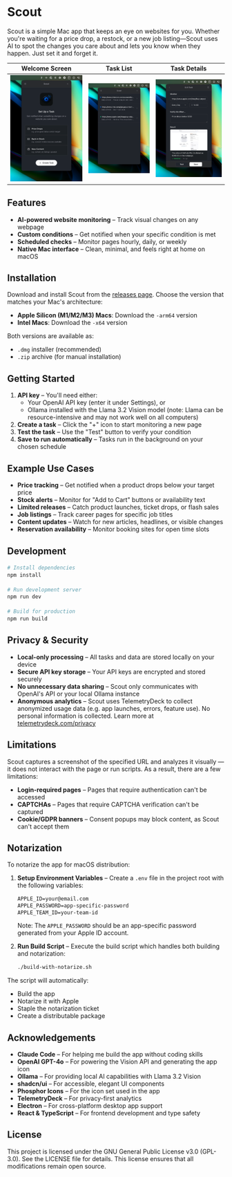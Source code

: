 # Scout

Scout is a simple Mac app that keeps an eye on websites for you. Whether you're waiting for a price drop, a restock, or a new job listing—Scout uses AI to spot the changes you care about and lets you know when they happen. Just set it and forget it.

| Welcome Screen | Task List | Task Details |
|:-------------:|:---------:|:------------:|
| ![Welcome Screen](/public/01_welcome@2x.png) | ![Task List](/public/02_list@2x.png) | ![Task Details](/public/03_task@2x.png) |

## Features

- **AI-powered website monitoring** – Track visual changes on any webpage  
- **Custom conditions** – Get notified when your specific condition is met  
- **Scheduled checks** – Monitor pages hourly, daily, or weekly  
- **Native Mac interface** – Clean, minimal, and feels right at home on macOS

## Installation

Download and install Scout from the [releases page](https://github.com/gustavscirulis/scout/releases). Choose the version that matches your Mac's architecture:

- **Apple Silicon (M1/M2/M3) Macs**: Download the `-arm64` version
- **Intel Macs**: Download the `-x64` version

Both versions are available as:
- `.dmg` installer (recommended)
- `.zip` archive (for manual installation)

## Getting Started

1. **API key** – You'll need either:  
   - Your OpenAI API key (enter it under Settings), or  
   - Ollama installed with the Llama 3.2 Vision model (note: Llama can be resource-intensive and may not work well on all computers)  
2. **Create a task** – Click the "+" icon to start monitoring a new page  
3. **Test the task** – Use the "Test" button to verify your condition  
4. **Save to run automatically** – Tasks run in the background on your chosen schedule

## Example Use Cases

- **Price tracking** – Get notified when a product drops below your target price  
- **Stock alerts** – Monitor for "Add to Cart" buttons or availability text  
- **Limited releases** – Catch product launches, ticket drops, or flash sales  
- **Job listings** – Track career pages for specific job titles  
- **Content updates** – Watch for new articles, headlines, or visible changes  
- **Reservation availability** – Monitor booking sites for open time slots

## Development

```bash
# Install dependencies
npm install

# Run development server
npm run dev

# Build for production
npm run build
```

## Privacy & Security

- **Local-only processing** – All tasks and data are stored locally on your device  
- **Secure API key storage** – Your API keys are encrypted and stored securely  
- **No unnecessary data sharing** – Scout only communicates with OpenAI's API or your local Ollama instance  
- **Anonymous analytics** – Scout uses TelemetryDeck to collect anonymized usage data (e.g. app launches, errors, feature use). No personal information is collected. Learn more at [telemetrydeck.com/privacy](https://telemetrydeck.com/privacy)

## Limitations

Scout captures a screenshot of the specified URL and analyzes it visually — it does not interact with the page or run scripts. As a result, there are a few limitations:

- **Login-required pages** – Pages that require authentication can't be accessed  
- **CAPTCHAs** – Pages that require CAPTCHA verification can't be captured  
- **Cookie/GDPR banners** – Consent popups may block content, as Scout can't accept them  

## Notarization

To notarize the app for macOS distribution:

1. **Setup Environment Variables** – Create a `.env` file in the project root with the following variables:
   ```
   APPLE_ID=your@email.com
   APPLE_PASSWORD=app-specific-password
   APPLE_TEAM_ID=your-team-id
   ```
   Note: The `APPLE_PASSWORD` should be an app-specific password generated from your Apple ID account.

2. **Run Build Script** – Execute the build script which handles both building and notarization:
   ```bash
   ./build-with-notarize.sh
   ```

The script will automatically:
- Build the app
- Notarize it with Apple
- Staple the notarization ticket
- Create a distributable package

## Acknowledgements

- **Claude Code** – For helping me build the app without coding skills
- **OpenAI GPT-4o** – For powering the Vision API and generating the app icon
- **Ollama** – For providing local AI capabilities with Llama 3.2 Vision
- **shadcn/ui** – For accessible, elegant UI components
- **Phosphor Icons** – For the icon set used in the app
- **TelemetryDeck** – For privacy-first analytics
- **Electron** – For cross-platform desktop app support
- **React & TypeScript** – For frontend development and type safety

## License

This project is licensed under the GNU General Public License v3.0 (GPL-3.0). See the LICENSE file for details. This license ensures that all modifications remain open source.